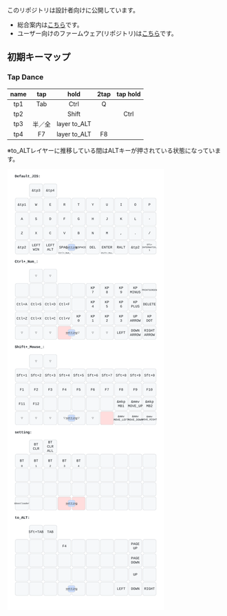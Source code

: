 このリポジトリは設計者向けに公開しています。

+ 総合案内は[こちら](https://github.com/nazuna293/Enigma_01)です。
+ ユーザー向けのファームウェア(リポジトリ)は[こちら](https://github.com/nazuna293/zmk-Enigma_01-user-config)です。

## 初期キーマップ
### Tap Dance
|name|tap|hold|2tap|tap hold|
|:-:|:-:|:-:|:-:|:-:|
|tp1|Tab|Ctrl|Q||
|tp2||Shift||Ctrl|
|tp3|半／全|layer to_ALT|||
|tp4|F7|layer to_ALT|F8||

※to_ALTレイヤーに推移している間はALTキーが押されている状態になっています。

![](https://raw.githubusercontent.com/nazuna293/zmk-keyboard-Enigma_01/main/keymap-drawer/Enigma_01_a.svg)
